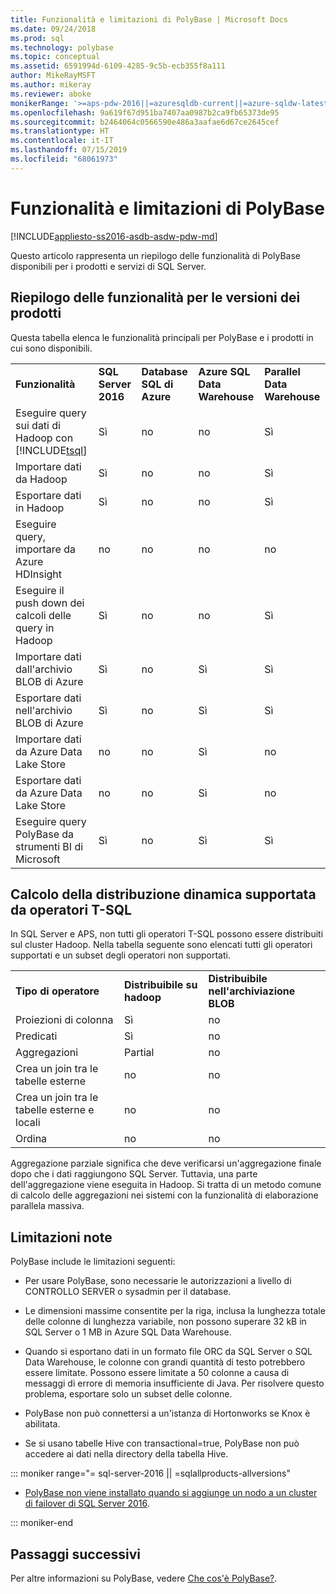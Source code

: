 ```yaml
---
title: Funzionalità e limitazioni di PolyBase | Microsoft Docs
ms.date: 09/24/2018
ms.prod: sql
ms.technology: polybase
ms.topic: conceptual
ms.assetid: 6591994d-6109-4285-9c5b-ecb355f8a111
author: MikeRayMSFT
ms.author: mikeray
ms.reviewer: aboke
monikerRange: '>=aps-pdw-2016||=azuresqldb-current||=azure-sqldw-latest||>=sql-server-2016||=sqlallproducts-allversions||>=sql-server-linux-2017||=azuresqldb-mi-current'
ms.openlocfilehash: 9a619f67d951ba7407aa0987b2ca9fb65373de95
ms.sourcegitcommit: b2464064c0566590e486a3aafae6d67ce2645cef
ms.translationtype: HT
ms.contentlocale: it-IT
ms.lasthandoff: 07/15/2019
ms.locfileid: "68061973"
---
```

# <a name="polybase-features-and-limitations"></a>Funzionalità e limitazioni di PolyBase

[!INCLUDE[appliesto-ss2016-asdb-asdw-pdw-md](../../includes/tsql-appliesto-ss2016-all-md.md)]

Questo articolo rappresenta un riepilogo delle funzionalità di PolyBase disponibili per i prodotti e servizi di SQL Server.  
  
## <a name="feature-summary-for-product-releases"></a>Riepilogo delle funzionalità per le versioni dei prodotti

Questa tabella elenca le funzionalità principali per PolyBase e i prodotti in cui sono disponibili.  
  
||||||
|-|-|-|-|-|   
|**Funzionalità**|**SQL Server 2016**|**Database SQL di Azure**|**Azure SQL Data Warehouse**|**Parallel Data Warehouse**| 
|Eseguire query sui dati di Hadoop con [!INCLUDE[tsql](../../includes/tsql-md.md)]|Sì|no|no|Sì|
|Importare dati da Hadoop|Sì|no|no|Sì|
|Esportare dati in Hadoop  |Sì|no|no| Sì|
|Eseguire query, importare da Azure HDInsight |no|no|no|no
|Eseguire il push down dei calcoli delle query in Hadoop|Sì|no|no|Sì|  
|Importare dati dall'archivio BLOB di Azure|Sì|no|Sì|Sì| 
|Esportare dati nell'archivio BLOB di Azure|Sì|no|Sì|Sì|  
|Importare dati da Azure Data Lake Store|no|no|Sì|no|    
|Esportare dati da Azure Data Lake Store|no|no|Sì|no|
|Eseguire query PolyBase da strumenti BI di Microsoft|Sì|no|Sì|Sì|   

## <a name="pushdown-computation-supported-by-t-sql-operators"></a>Calcolo della distribuzione dinamica supportata da operatori T-SQL

In SQL Server e APS, non tutti gli operatori T-SQL possono essere distribuiti sul cluster Hadoop. Nella tabella seguente sono elencati tutti gli operatori supportati e un subset degli operatori non supportati. 

||||
|-|-|-| 
|**Tipo di operatore**|**Distribuibile su hadoop**|**Distribuibile nell'archiviazione BLOB**|
|Proiezioni di colonna|Sì|no|
|Predicati|Sì|no|
|Aggregazioni|Partial|no|
|Crea un join tra le tabelle esterne|no|no|
|Crea un join tra le tabelle esterne e locali|no|no|
|Ordina|no|no|

Aggregazione parziale significa che deve verificarsi un'aggregazione finale dopo che i dati raggiungono SQL Server. Tuttavia, una parte dell'aggregazione viene eseguita in Hadoop. Si tratta di un metodo comune di calcolo delle aggregazioni nei sistemi con la funzionalità di elaborazione parallela massiva.  

## <a name="known-limitations"></a>Limitazioni note

PolyBase include le limitazioni seguenti:

- Per usare PolyBase, sono necessarie le autorizzazioni a livello di CONTROLLO SERVER o sysadmin per il database.

- Le dimensioni massime consentite per la riga, inclusa la lunghezza totale delle colonne di lunghezza variabile, non possono superare 32 kB in SQL Server o 1 MB in Azure SQL Data Warehouse.

- Quando si esportano dati in un formato file ORC da SQL Server o SQL Data Warehouse, le colonne con grandi quantità di testo potrebbero essere limitate. Possono essere limitate a 50 colonne a causa di messaggi di errore di memoria insufficiente di Java. Per risolvere questo problema, esportare solo un subset delle colonne.

- PolyBase non può connettersi a un'istanza di Hortonworks se Knox è abilitata.

- Se si usano tabelle Hive con transactional=true, PolyBase non può accedere ai dati nella directory della tabella Hive.

<!--SQL Server 2016-->
::: moniker range="= sql-server-2016 || =sqlallproducts-allversions"

- [PolyBase non viene installato quando si aggiunge un nodo a un cluster di failover di SQL Server 2016](https://support.microsoft.com/help/3173087/fix-polybase-feature-doesn-t-install-when-you-add-a-node-to-a-sql-server-2016-failover-cluster).

::: moniker-end

## <a name="next-steps"></a>Passaggi successivi

Per altre informazioni su PolyBase, vedere [Che cos'è PolyBase?](polybase-guide.md).
